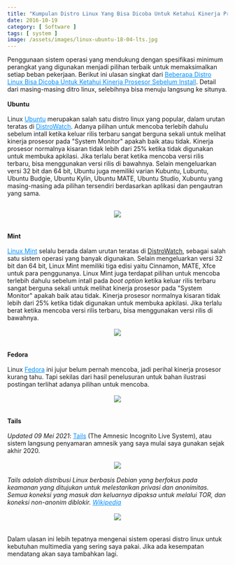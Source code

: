 ```yaml
---
title: "Kumpulan Distro Linux Yang Bisa Dicoba Untuk Ketahui Kinerja Prosesor Sebelum Install"
date: 2016-10-19
category: [ Software ]
tags: [ system ]
image: /assets/images/linux-ubuntu-18-04-lts.jpg
---
```

Penggunaan sistem operasi yang mendukung dengan spesifikasi minimum perangkat yang digunakan menjadi pilihan terbaik untuk memaksimalkan setiap beban pekerjaan. Berikut ini ulasan singkat dari <a style="color: #008eff;" href="https://mohamadrido.com/kumpulan-distro-linux-yang-bisa-dicoba-untuk-ketahui-kinerja-prosesor-sebelum-install">Beberapa Distro Linux Bisa Dicoba Untuk Ketahui Kinerja Prosesor Sebelum Install</a>. Detail dari masing-masing ditro linux, selebihnya bisa  menuju langsung ke situnya.<br />
<br />
<b>Ubuntu</b><br />
<br />
Linux <a style="color: #008eff;" href="https://ubuntu.com/">Ubuntu</a> merupakan salah satu distro linux yang popular, dalam urutan teratas di <a style="color: #008eff;" href="https://distrowatch.com/">DistroWatch</a>. Adanya pilihan untuk mencoba terlebih dahulu sebelum intall ketika keluar rilis terbaru sangat berguna sekali untuk melihat kinerja prosesor pada "System Monitor" apakah baik atau tidak. Kinerja prosesor normalnya kisaran tidak lebih dari 25% ketika tidak digunakan untuk membuka apkilasi. Jika terlalu berat ketika mencoba versi rilis terbaru, bisa menggunakan versi rilis di bawahnya. Selain mengeluarkan versi 32 bit dan 64 bit, Ubuntu juga memiliki varian      Kubuntu, Lubuntu, Ubuntu Budgie, Ubuntu Kylin, Ubuntu MATE, Ubuntu Studio, Xubuntu yang masing-masing ada pilihan tersendiri berdasarkan aplikasi dan pengautran yang sama.  <br />
<br />
<div style="text-align: center; float: center; width: 100%; max-width: 600px;">
<img src="{{site.baseurl}}/assets/images/ubuntu-live-start-option.jpeg">
</div><br />
<br />
<b>Mint</b><br />
<br />
<a style="color: #008eff;" href="https://www.linuxmint.com/">Linux Mint</a> selalu berada dalam urutan teratas di <a href="https://distrowatch.com/">DistroWatch</a>, sebagai salah satu sistem operasi yang banyak digunakan. Selain mengeluarkan versi 32 bit dan 64 bit, Linux Mint memiliki tiga edisi yaitu Cinnamon, MATE, Xfce untuk para penggunanya. Linux Mint juga terdapat pilihan untuk mencoba terlebih dahulu sebelum intall pada <i>boot option</i> ketika keluar rilis terbaru sangat berguna sekali untuk melihat kinerja prosesor pada "System Monitor" apakah baik atau tidak. Kinerja prosesor normalnya kisaran tidak lebih dari 25% ketika tidak digunakan untuk membuka apkilasi. Jika terlalu berat ketika mencoba versi rilis terbaru, bisa menggunakan versi rilis di bawahnya.<br />
<br />
<div style="text-align: center; float: center; width: 100%; max-width: 600px;">
<img src="{{site.baseurl}}/assets/images/mint-1boot-oprion.jpg">
</div><br />
<br />
<b>Fedora</b><br />
<br />
Linux <a style="color: #008eff;" href="https://getfedora.org/">Fedora</a> ini jujur belum pernah mencoba, jadi perihal kinerja prosesor kurang tahu. Tapi sekilas dari hasil penelusuran untuk bahan ilustrasi postingan terlihat adanya pilihan untuk mencoba.<br />
<br />
<div style="text-align: center; float: center; width: 100%; max-width: 600px;">
<img src="{{site.baseurl}}/assets/images/fedora-live-cd-start.png">
</div><br />
<br />
<b>Tails</b><br />
<br />
<i>Updated 09 Mei 2021</i>: <a style="color: #008eff;" href="https://tails.boum.org/">Tails</a> (The Amnesic Incognito Live System), atau sistem langsung penyamaran amnesik yang saya mulai saya gunakan sejak akhir 2020.<br />
<br />
<div style="text-align: center; float: center; width: 100%; max-width: 800px;">
<img src="{{site.baseurl}}/assets/images/tails-recommended.png">
</div><br />
<i>Tails adalah distribusi Linux berbasis Debian yang berfokus pada keamanan yang ditujukan untuk melestarikan privasi dan anonimitas. Semua koneksi yang masuk dan keluarnya dipaksa untuk melalui TOR, dan koneksi non-anonim diblokir. <a style="color: #008eff;" href="https://en.wikipedia.org/wiki/Tails_(operating_system)">Wikipedia</a></i><br />
<br />
<div style="text-align: center; float: center; width: 100%; max-width: 600px;">
<img src="{{site.baseurl}}/assets/images/tails.png">
</div><br />
<br />
Dalam ulasan ini lebih tepatnya mengenai sistem operasi distro linux untuk kebutuhan multimedia yang sering saya pakai. Jika ada kesempatan mendatang akan saya tambahkan lagi.
